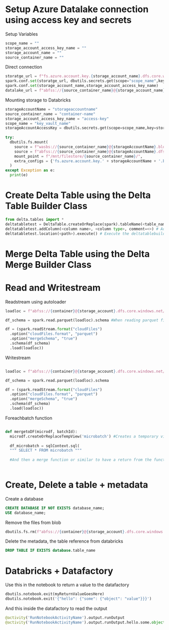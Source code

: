# Setup Azure Datalake connection using access key and secrets
Setup Variables
```py
scope_name = ""
storage_account_access_key_name = ""
storage_account_name = ""
source_container_name = ""
```

Direct connection 
```py
storatge_url = f"fs.azure.account.key.{storage_account_name}.dfs.core.windows.net"
spark.conf.set(storatge_url, dbutils.secrets.get(scope="scope_name",key="storage_account_access_key_name"))
spark.conf.set(storage_account_name,storage_account_access_key_name)
datalake_url = f"abfss://{source_container_name}@{storage_account_name}.dfs.core.windows.net"
```


Mounting storage to Databricks 
```py
storageAccountName = "storageaccountname"
source_container_name = "container-name"
storage_account_access_key_name = "access-key"
scope_name = "key_vault_name"
storageAccountAccessKey = dbutils.secrets.get(scope=scope_name,key=storage_account_access_key_name)
 
try:
  dbutils.fs.mount(
    source = f"wasbs://{source_container_name}@{storageAccountName}.blob.core.windows.net", #Blob
    source = f"abfss://{source_container_name}@{storageAccountName}.dfs.core.windows.net/", #Datalake
    mount_point = f"/mnt/filestore/{source_container_name}/",
    extra_configs = {'fs.azure.account.key.' + storageAccountName + '.blob.core.windows.net': storageAccountAccessKey}
  )
except Exception as e:
  print(e)

```


# Create Delta Table using the Delta Table Builder Class
```py
from delta.tables import *
deltatabletest = DeltaTable.createOrReplace(spark).tableName(<table_name>) #Creates an object of the  DeltaTableBuilder class
deltatabletest.addColumn(<column name>, <column type>, comment=<>) # Add columns to the deltatablebuilder object 
deltatabletest.location(<path>).execute() # Execute the deltatablebuilder object and stores the table in path
```

# Merge Delta Table using the Delta Merge Builder Class


# Read and Writestream
Readstream using autoloader 
```py
loadloc = f"abfss://{container}@{storage_account}.dfs.core.windows.net/{endpoint}"

df_schema = spark.read.parquet(loadloc).schema #When reading parquet files

df = (spark.readStream.format("cloudFiles")
  .option("cloudFiles.format", "parquet")
  .option("mergeSchema", "true")
  .schema(df_schema)
  .load(loadloc))
```

Writestream
```py

loadloc = f"abfss://{container}@{storage_account}.dfs.core.windows.net/{endpoint}"

df_schema = spark.read.parquet(loadloc).schema

df = (spark.readStream.format("cloudFiles")
  .option("cloudFiles.format", "parquet")
  .option("mergeSchema", "true")
  .schema(df_schema)
  .load(loadloc))

```

Foreachbatch function
```py

def mergetoDF(microdf, batchId):
  microdf.createOrReplaceTempView('microbatch') #Creates a temporary view of the dataframe microbatch
  
  df_microbatch = sqlContext.sql(
  """ SELECT * FROM microbatch """
  
  #And then a merge function or similar to have a return from the function
  
```

# Create, Delete a table + metadata
Create a database
```sql
CREATE DATABASE IF NOT EXISTS database_name;
USE database_name;
```

Remove the files from blob
```py
dbutils.fs.rm(f"abfss://{container}@{storage_account}.dfs.core.windows.net/{endpoint}", True) #Deleteing recursive 
```
Delete the metadata, the table reference from databricks
```sql
DROP TABLE IF EXISTS database.table_name
```


# Databricks + Datafactory
Use this in the notebook to return a value to the datafactory
```py
dbutils.notebook.exit(myReturnValueGoesHere)
dbutils.notebook.exit('{"hello": {"some": {"object": "value"}}}')
```
And this inside the datafactory to read the output
```py
@activity('RunNotebookActivityName').output.runOutput
@activity('RunNotebookActivityName').output.runOutput.hello.some.object
```
